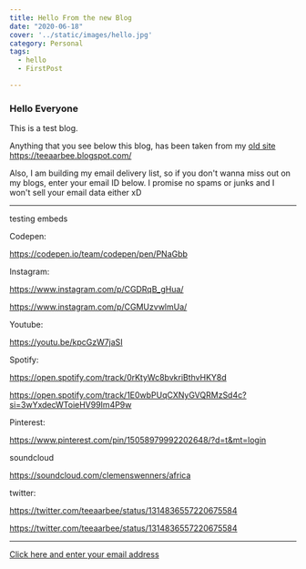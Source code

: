 ```yaml
---
title: Hello From the new Blog
date: "2020-06-18"
cover: '../static/images/hello.jpg'
category: Personal
tags:
  - hello
  - FirstPost

---
```


### Hello Everyone

This is a test blog.

Anything that you see below this blog, has been taken from my [old site](https://teeaarbee.blogspot.com/)
https://teeaarbee.blogspot.com/

Also, I am building my email delivery list, so if you don't wanna miss out on my blogs, enter your email ID below. I promise no spams or junks and I won't sell your email data either xD


--------------------

testing embeds

Codepen:



https://codepen.io/team/codepen/pen/PNaGbb



Instagram:


https://www.instagram.com/p/CGDRqB_gHua/

https://www.instagram.com/p/CGMUzvwlmUa/

Youtube:

https://youtu.be/kpcGzW7jaSI

Spotify:

https://open.spotify.com/track/0rKtyWc8bvkriBthvHKY8d

https://open.spotify.com/track/1E0wbPUqCXNyGVQRMzSd4c?si=3wYxdecWToieHV99Im4P9w


Pinterest:


https://www.pinterest.com/pin/15058979992202648/?d=t&mt=login


soundcloud

https://soundcloud.com/clemenswenners/africa


twitter:


https://twitter.com/teeaarbee/status/1314836557220675584

https://twitter.com/teeaarbee/status/1314836557220675584
 

--------------

[Click here and enter your email address](https://www.teeaarbee.com/#blog)

 
 